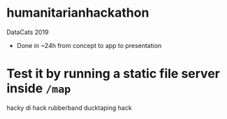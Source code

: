 # humanitarianhackathon
DataCats 2019

- Done in ~24h from concept to app to presentation

# Test it by running a static file server inside `/map`
hacky di hack rubberband ducktaping hack
